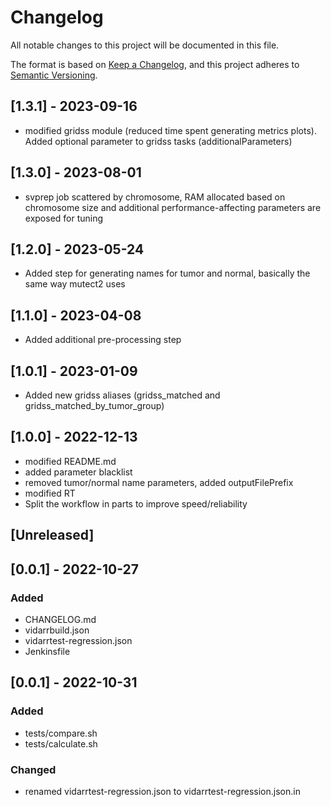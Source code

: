 # Changelog
All notable changes to this project will be documented in this file.

The format is based on [Keep a Changelog](https://keepachangelog.com/en/1.0.0/),
and this project adheres to [Semantic Versioning](https://semver.org/spec/v2.0.0.html).


## [1.3.1] - 2023-09-16
- modified gridss module (reduced time spent generating metrics plots). Added optional parameter to gridss tasks (additionalParameters)

## [1.3.0] - 2023-08-01
- svprep job scattered by chromosome, RAM allocated based on chromosome size and additional performance-affecting
  parameters are exposed for tuning

## [1.2.0] - 2023-05-24
- Added step for generating names for tumor and normal, basically the same way mutect2 uses

## [1.1.0] - 2023-04-08
- Added additional pre-processing step

## [1.0.1] - 2023-01-09
- Added new gridss aliases (gridss_matched and gridss_matched_by_tumor_group)

## [1.0.0] - 2022-12-13
- modified README.md
- added parameter blacklist
- removed tumor/normal name parameters, added outputFilePrefix
- modified RT 
- Split the workflow in parts to improve speed/reliability

## [Unreleased]

## [0.0.1] - 2022-10-27
### Added
- CHANGELOG.md
- vidarrbuild.json
- vidarrtest-regression.json
- Jenkinsfile

## [0.0.1] - 2022-10-31
### Added
- tests/compare.sh
- tests/calculate.sh

### Changed
- renamed vidarrtest-regression.json to vidarrtest-regression.json.in

